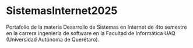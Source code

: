 # SistemasInternet2025
Portafolio de la materia Desarrollo de Sistemas en Internet de 4to semestre en la carrera ingeniería de software en la Facultad de Informática UAQ (Universidad Autónoma de Querétaro).
